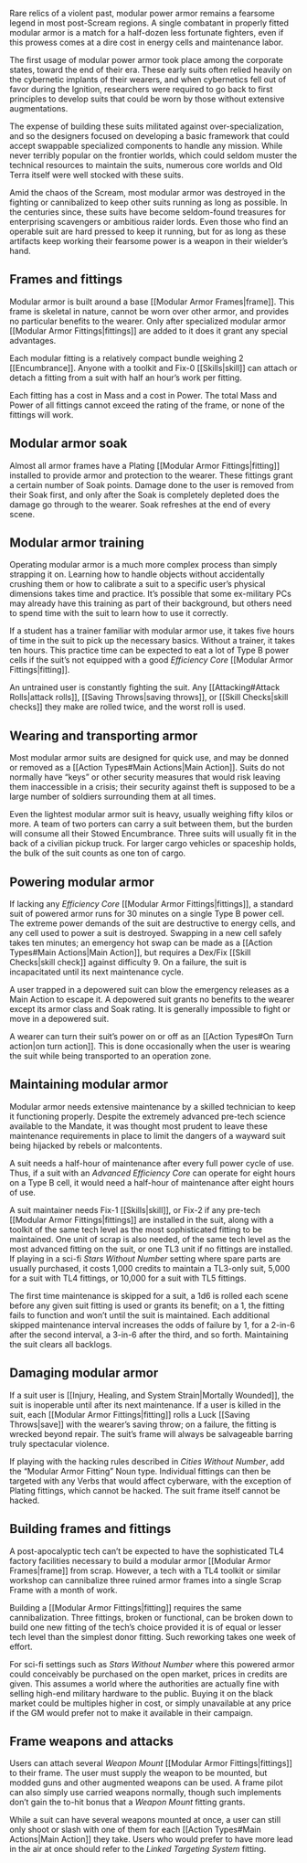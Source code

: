 Rare relics of a violent past, modular power armor remains a fearsome legend in most post-Scream regions. A single combatant in properly fitted modular armor is a match for a half-dozen less fortunate fighters, even if this prowess comes at a dire cost in energy cells and maintenance labor.

The first usage of modular power armor took place among the corporate states, toward the end of their era. These early suits often relied heavily on the cybernetic implants of their wearers, and when cybernetics fell out of favor during the Ignition, researchers were required to go back to first principles to develop suits that could be worn by those without extensive augmentations.

The expense of building these suits militated against over-specialization, and so the designers focused on developing a basic framework that could accept swappable specialized components to handle any mission. While never terribly popular on the frontier worlds, which could seldom muster the technical resources to maintain the suits, numerous core worlds and Old Terra itself were well stocked with these suits.

Amid the chaos of the Scream, most modular armor was destroyed in the fighting or cannibalized to keep other suits running as long as possible. In the centuries since, these suits have become seldom-found treasures for enterprising scavengers or ambitious raider lords. Even those who find an operable suit are hard pressed to keep it running, but for as long as these artifacts keep working their fearsome power is a weapon in their wielder’s hand.
## Frames and fittings
Modular armor is built around a base [[Modular Armor Frames|frame]]. This frame is skeletal in nature, cannot be worn over other armor, and provides no particular benefits to the wearer. Only after specialized modular armor [[Modular Armor Fittings|fittings]] are added to it does it grant any special advantages.

Each modular fitting is a relatively compact bundle weighing 2 [[Encumbrance]]. Anyone with a toolkit and Fix-0 [[Skills|skill]] can attach or detach a fitting from a suit with half an hour’s work per fitting.

Each fitting has a cost in Mass and a cost in Power. The total Mass and Power of all fittings cannot exceed the rating of the frame, or none of the fittings will work.
## Modular armor soak
Almost all armor frames have a Plating [[Modular Armor Fittings|fitting]] installed to provide armor and protection to the wearer. These fittings grant a certain number of Soak points. Damage done to the user is removed from their Soak first, and only after the Soak is completely depleted does the damage go through to the wearer. Soak refreshes at the end of every scene.
## Modular armor training
Operating modular armor is a much more complex process than simply strapping it on. Learning how to handle objects without accidentally crushing them or how to calibrate a suit to a specific user’s physical dimensions takes time and practice. It’s possible that some ex-military PCs may already have this training as part of their background, but others need to spend time with the suit to learn how to use it correctly.

If a student has a trainer familiar with modular armor use, it takes five hours of time in the suit to pick up the necessary basics. Without a trainer, it takes ten hours. This practice time can be expected to eat a lot of Type B power cells if the suit’s not equipped with a good *Efficiency Core* [[Modular Armor Fittings|fitting]].

An untrained user is constantly fighting the suit. Any [[Attacking#Attack Rolls|attack rolls]], [[Saving Throws|saving throws]], or [[Skill Checks|skill checks]] they make are rolled twice, and the worst roll is used.
## Wearing and transporting armor
Most modular armor suits are designed for quick use, and may be donned or removed as a [[Action Types#Main Actions|Main Action]]. Suits do not normally have “keys” or other security measures that would risk leaving them inaccessible in a crisis; their security against theft is supposed to be a large number of soldiers surrounding them at all times.

Even the lightest modular armor suit is heavy, usually weighing fifty kilos or more. A team of two porters can carry a suit between them, but the burden will consume all their Stowed Encumbrance. Three suits will usually fit in the back of a civilian pickup truck. For larger cargo vehicles or spaceship holds, the bulk of the suit counts as one ton of cargo.
## Powering modular armor
If lacking any *Efficiency Core* [[Modular Armor Fittings|fittings]], a standard suit of powered armor runs for 30 minutes on a single Type B power cell. The extreme power demands of the suit are destructive to energy cells, and any cell used to power a suit is destroyed. Swapping in a new cell safely takes ten minutes; an emergency hot swap can be made as a [[Action Types#Main Actions|Main Action]], but requires a Dex/Fix [[Skill Checks|skill check]] against difficulty 9. On a failure, the suit is incapacitated until its next maintenance cycle.

A user trapped in a depowered suit can blow the emergency releases as a Main Action to escape it. A depowered suit grants no benefits to the wearer except its armor class and Soak rating. It is generally impossible to fight or move in a depowered suit.

A wearer can turn their suit’s power on or off as an [[Action Types#On Turn action|on turn action]]. This is done occasionally when the user is wearing the suit while being transported to an operation zone.
## Maintaining modular armor
Modular armor needs extensive maintenance by a skilled technician to keep it functioning properly. Despite the extremely advanced pre-tech science available to the Mandate, it was thought most prudent to leave these maintenance requirements in place to limit the dangers of a wayward suit being hijacked by rebels or malcontents.

A suit needs a half-hour of maintenance after every full power cycle of use. Thus, if a suit with an *Advanced Efficiency Core* can operate for eight hours on a Type B cell, it would need a half-hour of maintenance after eight hours of use.

A suit maintainer needs Fix-1 [[Skills|skill]], or Fix-2 if any pre-tech [[Modular Armor Fittings|fittings]] are installed in the suit, along with a toolkit of the same tech level as the most sophisticated fitting to be maintained. One unit of scrap is also needed, of the same tech level as the most advanced fitting on the suit, or one TL3 unit if no fittings are installed. If playing in a sci-fi *Stars Without Number* setting where spare parts are usually purchased, it costs 1,000 credits to maintain a TL3-only suit, 5,000 for a suit with TL4 fittings, or 10,000 for a suit with TL5 fittings.

The first time maintenance is skipped for a suit, a 1d6 is rolled each scene before any given suit fitting is used or grants its benefit; on a 1, the fitting fails to function and won’t until the suit is maintained. Each additional skipped maintenance interval increases the odds of failure by 1, for a 2-in-6 after the second interval, a 3-in-6 after the third, and so forth. Maintaining the suit clears all backlogs.
## Damaging modular armor
If a suit user is [[Injury, Healing, and System Strain|Mortally Wounded]], the suit is inoperable until after its next maintenance. If a user is killed in the suit, each [[Modular Armor Fittings|fitting]] rolls a Luck [[Saving Throws|save]] with the wearer’s saving throw; on a failure, the fitting is wrecked beyond repair. The suit’s frame will always be salvageable barring truly spectacular violence.

If playing with the hacking rules described in *Cities Without Number*, add the “Modular Armor Fitting” Noun type. Individual fittings can then be targeted with any Verbs that would affect cyberware, with the exception of Plating fittings, which cannot be hacked. The suit frame itself cannot be hacked.
## Building frames and fittings
A post-apocalyptic tech can’t be expected to have the sophisticated TL4 factory facilities necessary to build a modular armor [[Modular Armor Frames|frame]] from scrap. However, a tech with a TL4 toolkit or similar workshop can cannibalize three ruined armor frames into a single Scrap Frame with a month of work.

Building a [[Modular Armor Fittings|fitting]] requires the same cannibalization. Three fittings, broken or functional, can be broken down to build one new fitting of the tech’s choice provided it is of equal or lesser tech level than the simplest donor fitting. Such reworking takes one week of effort.

For sci-fi settings such as *Stars Without Number* where this powered armor could conceivably be purchased on the open market, prices in credits are given. This assumes a world where the authorities are actually fine with selling high-end military hardware to the public. Buying it on the black market could be multiples higher in cost, or simply unavailable at any price if the GM would prefer not to make it available in their campaign.
## Frame weapons and attacks
Users can attach several *Weapon Mount* [[Modular Armor Fittings|fittings]] to their frame. The user must supply the weapon to be mounted, but modded guns and other augmented weapons can be used. A frame pilot can also simply use carried weapons normally, though such implements don’t gain the to-hit bonus that a *Weapon Mount* fitting grants.

While a suit can have several weapons mounted at once, a user can still only shoot or slash with one of them for each [[Action Types#Main Actions|Main Action]] they take. Users who would prefer to have more lead in the air at once should refer to the *Linked Targeting System* fitting.